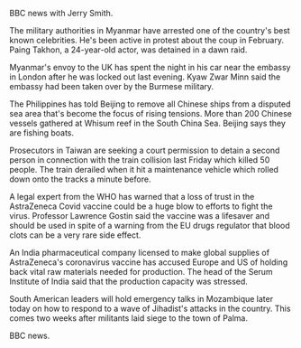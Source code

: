 BBC news with Jerry Smith.

The military authorities in Myanmar have arrested one of the country's best known celebrities. He's been active in protest about the coup in February. Paing Takhon, a 24-year-old actor, was detained in a dawn raid.

Myanmar's envoy to the UK has spent the night in his car near the embassy in London after he was locked out last evening. Kyaw Zwar Minn said the embassy had been taken over by the Burmese military.

The Philippines has told Beijing to remove all Chinese ships from a disputed sea area that's become the focus of rising tensions. More than 200 Chinese vessels gathered at Whisum reef in the South China Sea. Beijing says they are fishing boats.

Prosecutors in Taiwan are seeking a court permission to detain a second person in connection with the train collision last Friday which killed 50 people. The train derailed when it hit a maintenance vehicle which rolled down onto the tracks a minute before.

A legal expert from the WHO has warned that a loss of trust in the AstraZeneca Covid vaccine could be a huge blow to efforts to fight the virus. Professor Lawrence Gostin said the vaccine was a lifesaver and should be used in spite of a warning from the EU drugs regulator that blood clots can be a very rare side effect.

An India pharmaceutical company licensed to make global supplies of AstraZeneca's coronavirus vaccine has accused Europe and US of holding back vital raw materials needed for production. The head of the Serum Institute of India said that the production capacity was stressed. 

South American leaders will hold emergency talks in Mozambique later today on how to respond to a wave of Jihadist's attacks in the country. This comes two weeks after militants laid siege to the town of Palma.

BBC news.

